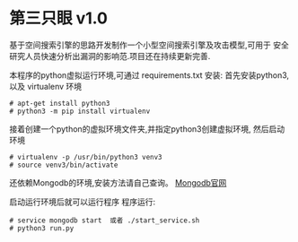 # 第三只眼 v1.0
基于空间搜索引擎的思路开发制作一个小型空间搜索引擎及攻击模型,可用于
安全研究人员快速分析出漏洞的影响范.项目还在持续更新完善.

本程序的python虚拟运行环境,可通过 requirements.txt 安装:
首先安装python3,以及 virtualenv 环境

```
# apt-get install python3
# python3 -m pip install virtualenv
```
    
接着创建一个python的虚拟环境文件夹,并指定python3创建虚拟环境,
然后启动环境
```
# virtualenv -p /usr/bin/python3 venv3
# source venv3/bin/activate
```
还依赖Mongodb的环境,安装方法请自己查询。 [Mongodb官网](https://www.mongodb.com/)

启动运行环境后就可以运行程序
程序运行:
```
# service mongodb start  或者 ./start_service.sh
# python3 run.py
```



